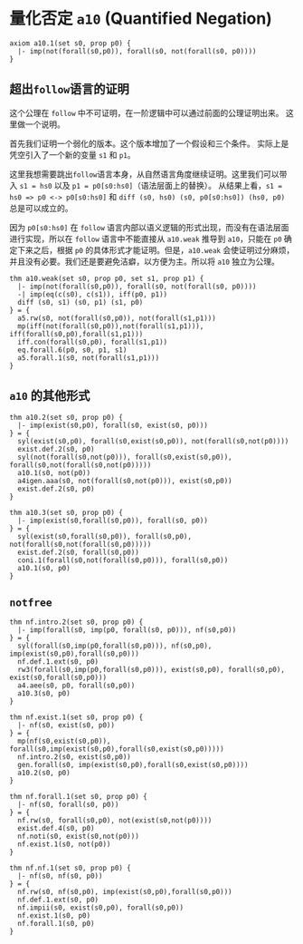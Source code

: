 
# 量化否定 `a10` (Quantified Negation)

```follow
axiom a10.1(set s0, prop p0) {
  |- imp(not(forall(s0,p0)), forall(s0, not(forall(s0, p0))))
}
```

## 超出`follow`语言的证明  

这个公理在 `follow` 中不可证明，在一阶逻辑中可以通过前面的公理证明出来。
这里做一个说明。

首先我们证明一个弱化的版本。这个版本增加了一个假设和三个条件。
实际上是凭空引入了一个新的变量 `s1` 和 `p1`。

这里我想需要跳出`follow`语言本身，从自然语言角度继续证明。这里我们可以带入 `s1 = hs0` 以及 `p1 = p0[s0:hs0]`（语法层面上的替换）。 从结果上看，`s1 = hs0 => p0 <-> p0[s0:hs0]` 和 `diff (s0, hs0) (s0, p0[s0:hs0]) (hs0, p0)` 总是可以成立的。

因为 `p0[s0:hs0]` 在 `follow` 语言内部以语义逻辑的形式出现，而没有在语法层面进行实现，所以在 `follow` 语言中不能直接从 `a10.weak` 推导到 `a10`，只能在 `p0` 确定下来之后，根据 `p0` 的具体形式才能证明。但是，`a10.weak` 会使证明过分麻烦，并且没有必要。我们还是要避免洁癖，以方便为主。所以将 `a10` 独立为公理。

```follow
thm a10.weak(set s0, prop p0, set s1, prop p1) {
  |- imp(not(forall(s0,p0)), forall(s0, not(forall(s0, p0))))
  -| imp(eq(c(s0), c(s1)), iff(p0, p1))
  diff (s0, s1) (s0, p1) (s1, p0)
} = {
  a5.rw(s0, not(forall(s0,p0)), not(forall(s1,p1)))
  mp(iff(not(forall(s0,p0)),not(forall(s1,p1))), iff(forall(s0,p0),forall(s1,p1)))
  iff.con(forall(s0,p0), forall(s1,p1))
  eq.forall.6(p0, s0, p1, s1)
  a5.forall.1(s0, not(forall(s1,p1)))
}
```

## `a10` 的其他形式

```follow
thm a10.2(set s0, prop p0) {
  |- imp(exist(s0,p0), forall(s0, exist(s0, p0)))
} = {
  syl(exist(s0,p0), forall(s0,exist(s0,p0)), not(forall(s0,not(p0))))
  exist.def.2(s0, p0)
  syl(not(forall(s0,not(p0))), forall(s0,exist(s0,p0)), forall(s0,not(forall(s0,not(p0)))))
  a10.1(s0, not(p0))
  a4igen.aaa(s0, not(forall(s0,not(p0))), exist(s0,p0))
  exist.def.2(s0, p0)
}
```


```follow
thm a10.3(set s0, prop p0) {
  |- imp(exist(s0,forall(s0,p0)), forall(s0, p0))
} = {
  syl(exist(s0,forall(s0,p0)), forall(s0,p0), not(forall(s0,not(forall(s0,p0)))))
  exist.def.2(s0, forall(s0,p0))
  coni.1(forall(s0,not(forall(s0,p0))), forall(s0,p0))
  a10.1(s0, p0)
}
```

## `notfree` 

```follow
thm nf.intro.2(set s0, prop p0) {
  |- imp(forall(s0, imp(p0, forall(s0, p0))), nf(s0,p0))
} = {
  syl(forall(s0,imp(p0,forall(s0,p0))), nf(s0,p0), imp(exist(s0,p0),forall(s0,p0)))
  nf.def.1.ext(s0, p0)
  rw3(forall(s0,imp(p0,forall(s0,p0))), exist(s0,p0), forall(s0,p0), exist(s0,forall(s0,p0)))
  a4.aee(s0, p0, forall(s0,p0))
  a10.3(s0, p0)
}
```

```follow
thm nf.exist.1(set s0, prop p0) {
  |- nf(s0, exist(s0, p0))
} = {
  mp(nf(s0,exist(s0,p0)), forall(s0,imp(exist(s0,p0),forall(s0,exist(s0,p0)))))
  nf.intro.2(s0, exist(s0,p0))
  gen.forall(s0, imp(exist(s0,p0),forall(s0,exist(s0,p0))))
  a10.2(s0, p0)
}
```

```follow
thm nf.forall.1(set s0, prop p0) {
  |- nf(s0, forall(s0, p0))
} = {
  nf.rw(s0, forall(s0,p0), not(exist(s0,not(p0))))
  exist.def.4(s0, p0)
  nf.noti(s0, exist(s0,not(p0)))
  nf.exist.1(s0, not(p0))
}
```

```follow
thm nf.nf.1(set s0, prop p0) {
  |- nf(s0, nf(s0, p0))
} = {
  nf.rw(s0, nf(s0,p0), imp(exist(s0,p0),forall(s0,p0)))
  nf.def.1.ext(s0, p0)
  nf.impii(s0, exist(s0,p0), forall(s0,p0))
  nf.exist.1(s0, p0)
  nf.forall.1(s0, p0)
}
```
